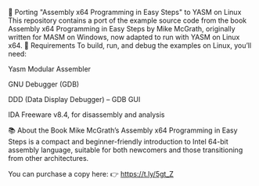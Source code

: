 📘 Porting "Assembly x64 Programming in Easy Steps" to YASM on Linux
This repository contains a port of the example source code from the book
Assembly x64 Programming in Easy Steps by Mike McGrath,
originally written for MASM on Windows, now adapted to run with YASM on Linux x64.
🔧 Requirements
To build, run, and debug the examples on Linux, you’ll need:

Yasm Modular Assembler

GNU Debugger (GDB)

DDD (Data Display Debugger) – GDB GUI

IDA Freeware v8.4, for disassembly and analysis


📚 About the Book
Mike McGrath’s Assembly x64 Programming in Easy Steps is a compact and beginner-friendly introduction to Intel 64-bit assembly language, suitable for both newcomers and those transitioning from other architectures.

You can purchase a copy here:
👉 https://t.ly/5gt_Z



